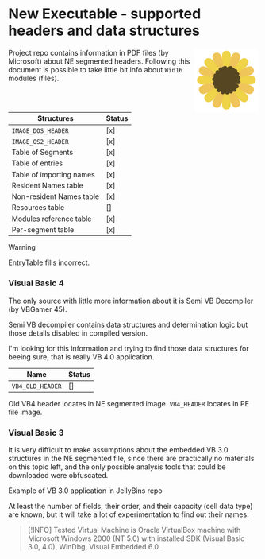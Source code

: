 # New Executable - supported headers and data structures

<img src="assets/sunflower.svg" height="128" width="128" align="right"/>

Project repo contains information in PDF files (by Microsoft)
about NE segmented headers. Following this document is
possible to take little bit info about `Win16` modules (files). 

| Structures               | Status |
|--------------------------|--------|
| `IMAGE_DOS_HEADER`       | [x]    |
| `IMAGE_OS2_HEADER`       | [x]    |
| Table of Segments        | [x]    |
| Table of entries         | [x]    |
| Table of importing names | [x]    |
| Resident Names table     | [x]    |
| Non-resident Names table | [x]    |
| Resources table          | []     |
| Modules reference table  | [x]    |
| Per-segment table        | [x]    |

> [!WARNING]
> EntryTable fills incorrect.

### Visual Basic 4

The only source with little more information
about it is Semi VB Decompiler (by VBGamer 45).

Semi VB decompiler contains data structures
and determination logic but those details
disabled in compiled version.

I'm looking for this information and trying to
find those data structures for beeing sure, 
that is really VB 4.0 application. 


| Name                   | Status |
|------------------------|--------|
| `VB4_OLD_HEADER`       | []     |

Old VB4 header locates in NE segmented image. `VB4_HEADER` locates in PE file image. 

### Visual Basic 3

It is very difficult to make assumptions about the embedded VB 3.0 structures
in the NE segmented file, since
there are practically no materials on this topic left, and the only possible analysis tools that could be downloaded were obfuscated.

Example of VB 3.0 application in JellyBins repo

At least the number of fields, their order, and their capacity (cell data type) are known, but it will take a lot of experimentation to find out their names.

> [!INFO]
> Tested Virtual Machine is Oracle VirtualBox machine with Microsoft Windows 2000 (NT 5.0) with installed SDK (Visual Basic 3.0, 4.0), WinDbg, Visual Embedded 6.0.
